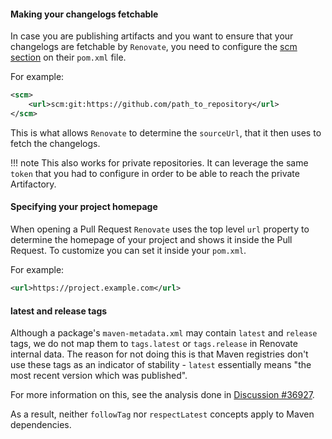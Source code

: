 #### Making your changelogs fetchable

In case you are publishing artifacts and you want to ensure that your changelogs are fetchable by `Renovate`, you need to configure the [scm section](https://maven.apache.org/scm/git.html) on their `pom.xml` file.

For example:

```xml
<scm>
    <url>scm:git:https://github.com/path_to_repository</url>
</scm>
```

This is what allows `Renovate` to determine the `sourceUrl`, that it then uses to fetch the changelogs.

<!-- prettier-ignore -->
!!! note
    This also works for private repositories.
    It can leverage the same `token` that you had to configure in order to be able to reach the private Artifactory.

#### Specifying your project homepage

When opening a Pull Request `Renovate` uses the top level `url` property to determine the homepage of your project and shows it inside the Pull Request.
To customize you can set it inside your `pom.xml`.

For example:

```xml
<url>https://project.example.com</url>
```

#### latest and release tags

Although a package's `maven-metadata.xml` may contain `latest` and `release` tags, we do not map them to `tags.latest` or `tags.release` in Renovate internal data.
The reason for not doing this is that Maven registries don't use these tags as an indicator of stability - `latest` essentially means "the most recent version which was published".

For more information on this, see the analysis done in [Discussion #36927](https://github.com/renovatebot/renovate/discussions/36927).

As a result, neither `followTag` nor `respectLatest` concepts apply to Maven dependencies.
